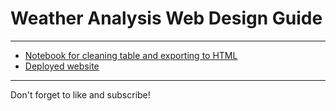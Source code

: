 # Weather Analysis Web Design Guide

---

* [Notebook for cleaning table and exporting to HTML](https://github.com/UncelSoogar/SMU_Homework/blob/master/Submissions/11_WebDesign/Web_Visualizations/Data_Cleaning/CSVtoHTML.ipynb)  
* [Deployed website](https://storage.googleapis.com/smu_web_hw/Web_Visualizations/html/homepage.html)  
---

Don't forget to like and subscribe!

